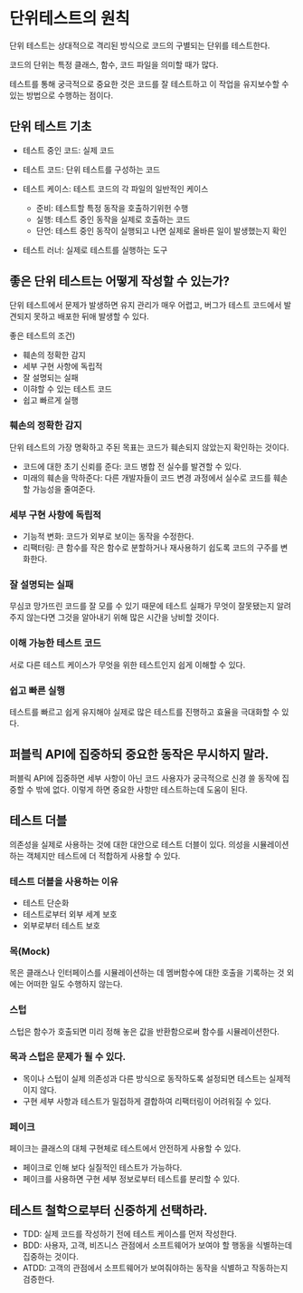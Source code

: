 # 단위테스트의 원칙

단위 테스트는 상대적으로 격리된 방식으로 코드의 구별되는 단위를 테스트한다.

코드의 단위는 특정 클래스, 함수, 코드 파일을 의미할 때가 많다.

테스트를 통해 궁극적으로 중요한 것은 코드를 잘 테스트하고 이 작업을 유지보수할 수 있는 방법으로 수행하는 점이다.

## 단위 테스트 기초
- 테스트 중인 코드: 실제 코드
- 테스트 코드: 단위 테스트를 구성하는 코드
- 테스트 케이스: 테스트 코드의 각 파일의 일반적인 케이스
  - 준비: 테스트할 특정 동작을 호출하기위헌 수행
  - 실행: 테스트 중인 동작을 실제로 호출하는 코드
  - 단언: 테스트 중인 동작이 실행되고 나면 실제로 올바른 일이 발생했는지 확인

- 테스트 러너: 실제로 테스트를 실행하는 도구

## 좋은 단위 테스트는 어떻게 작성할 수 있는가?
단위 테스트에서 문제가 발생하면 유지 관리가 매우 어렵고, 버그가 테스트 코드에서 발견되지 못하고 배포한 뒤애 발생할 수 있다.

좋은 테스트의 조건)
- 훼손의 정확한 감지
- 세부 구현 사항에 독립적
- 잘 설명되는 실패
- 이햐할 수 있는 테스트 코드
- 쉽고 빠르게 실행

### 훼손의 정확한 감지
단위 테스트의 가장 명확하고 주된 목표는 코드가 훼손되지 않았는지 확인하는 것이다.

- 코드에 대한 초기 신뢰를 준다: 코드 병합 전 실수를 발견할 수 있다.
- 미래의 훼손을 막하준다: 다른 개발자들이 코드 변경 과정에서 실수로 코드를 훼손할 가능성을 줄여준다.

### 세부 구현 사항에 독립적

- 기능적 변화: 코드가 외부로 보이는 동작을 수정한다.
- 리팩터링: 큰 함수를 작은 함수로 분할하거나 재사용하기 쉽도록 코드의 구주를 변화한다.

### 잘 설명되는 실패
무심코 망가뜨린 코드를 잘 모를 수 있기 때문에 테스트 실패가 무엇이 잘못됐는지 알려주지 않는다면 그것을 알아내기 위해 많은 시간을 낭비할 것이다.

### 이해 가능한 테스트 코드
서로 다른 테스트 케이스가 무엇을 위한 테스트인지 쉽게 이해할 수 있다.

### 쉽고 빠른 실행
테스트를 빠르고 쉽게 유지해야 실제로 많은 테스트를 진행하고 효율을 극대화할 수 있다.

## 퍼블릭 API에 집중하되 중요한 동작은 무시하지 말라.
퍼블릭 API에 집중하면 세부 사항이 아닌 코드 사용자가 궁극적으로 신경 쓸 동작에 집중할 수 밖에 없다. 이렇게 하면 중요한 사항만 테스트하는데 도움이 된다.

## 테스트 더블
의존성을 실제로 사용하는 것에 대한 대안으로 테스트 더블이 있다. 의성을 시뮬레이션하는 객체지만 테스트에 더 적합하게 사용할 수 있다.

### 테스트 더블을 사용하는 이유

- 테스트 단순화
- 테스트로부터 외부 세계 보호
- 외부로부터 테스트 보호

### 목(Mock)
목은 클래스나 인터페이스를 시뮬레이션하는 데 멤버함수에 대한 호출을 기록하는 것 외에는 어떠한 일도 수행하지 않는다.

### 스텁
스텁은 함수가 호출되면 미리 정해 놓은 값을 반환함으로써 함수를 시뮬레이션한다.

### 목과 스텁은 문제가 될 수 있다.
- 목이나 스텁이 실제 의존성과 다른 방식으로 동작하도록 설정되면 테스트는 실제적이지 않다.
- 구현 세부 사항과 테스트가 밀접하게 결합하여 리팩터링이 어려워질 수 있다.

### 페이크
페이크는 클래스의 대체 구현체로 테스트에서 안전하게 사용할 수 있다.

- 페이크로 인해 보다 실질적인 테스트가 가능하다.
- 페이크를 사용하면 구현 세부 정보로부터 테스트를 분리할 수 있다.

## 테스트 철학으로부터 신중하게 선택하라.
- TDD: 실제 코드를 작성하기 전에 테스트 케이스를 먼저 작성한다.
- BDD: 사용자, 고객, 비즈니스 관점에서 소프트웨어가 보여야 할 행동을 식별하는데 집중하는 것이다.
- ATDD: 고객의 관점에서 소프트웨어가 보여줘야하는 동작을 식별하고 작동하는지 검증한다.